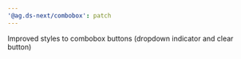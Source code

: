 ```yaml
---
'@ag.ds-next/combobox': patch
---
```


Improved styles to combobox buttons (dropdown indicator and clear button)
